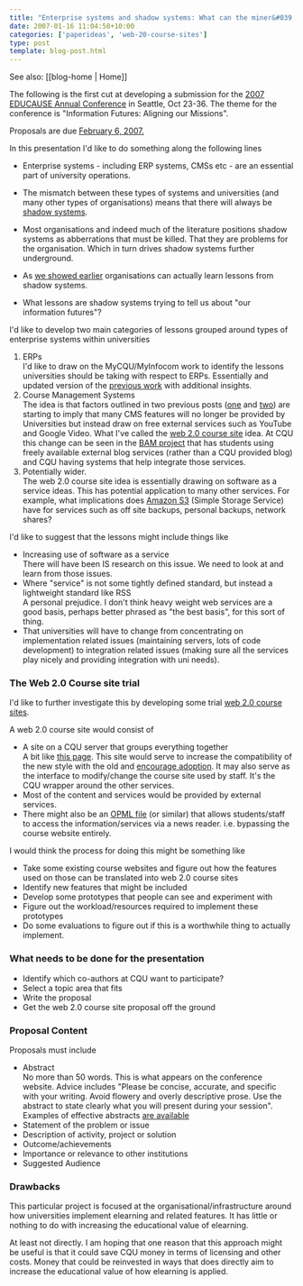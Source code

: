 ```yaml
---
title: "Enterprise systems and shadow systems: What can the miner&#039;s canary tell us?"
date: 2007-01-16 11:04:58+10:00
categories: ['paperideas', 'web-20-course-sites']
type: post
template: blog-post.html
---
```


See also: [[blog-home | Home]]

The following is the first cut at developing a submission for the [2007 EDUCAUSE Annual Conference](http://educause.edu/e07) in Seattle, Oct 23-36. The theme for the conference is "Information Futures: Aligning our Missions".

Proposals are due [February 6, 2007.](http://educause.edu/11215)

In this presentation I'd like to do something along the following lines

- Enterprise systems - including ERP systems, CMSs etc - are an essential part of university operations.
- The mismatch between these types of systems and universities (and many other types of organisations) means that there will always be [shadow systems](http://cq-pan.cqu.edu.au/david-jones/Publications/Papers_and_Books/Shadow_Systems/).
- Most organisations and indeed much of the literature positions shadow systems as abberrations that must be killed. That they are problems for the organisation. Which in turn drives shadow systems further underground.
- As [we showed earlier](http://cq-pan.cqu.edu.au/david-jones/Publications/Papers_and_Books/Shadow_Systems/) organisations can actually learn lessons from shadow systems.  
    
- What lessons are shadow systems trying to tell us about "our information futures"?

I'd like to develop two main categories of lessons grouped around types of enterprise systems within universities

1. ERPs  
    I'd like to draw on the MyCQU/MyInfocom work to identify the lessons universities should be taking with respect to ERPs. Essentially and updated version of the [previous work](http://cq-pan.cqu.edu.au/david-jones/Publications/Papers_and_Books/Shadow_Systems/) with additional insights.
2. Course Management Systems  
    The idea is that factors outlined in two previous posts ([one](http://cq-pan.cqu.edu.au/david-jones/blog/?p=77) and [two](http://cq-pan.cqu.edu.au/david-jones/blog/?p=80)) are starting to imply that many CMS features will no longer be provided by Universities but instead draw on free external services such as YouTube and Google Video. What I've called the [web 2.0 course site](http://cq-pan.cqu.edu.au/david-jones/blog/?cat=9) idea. At CQU this change can be seen in the [BAM project](http://cq-pan.cqu.edu.au/david-jones/Projects/BAM/) that has students using freely available external blog services (rather than a CQU provided blog) and CQU having systems that help integrate those services.
3. Potentially wider.  
    The web 2.0 course site idea is essentially drawing on software as a service ideas. This has potential application to many other services. For example, what implications does [Amazon S3](http://www.amazon.com/gp/browse.html?node=16427261) (Simple Storage Service) have for services such as off site backups, personal backups, network shares?

I'd like to suggest that the lessons might include things like

- Increasing use of software as a service  
    There will have been IS research on this issue. We need to look at and learn from those issues.
- Where "service" is not some tightly defined standard, but instead a lightweight standard like RSS  
    A personal prejudice. I don't think heavy weight web services are a good basis, perhaps better phrased as "the best basis", for this sort of thing.
- That universities will have to change from concentrating on implementation related issues (maintaining servers, lots of code development) to integration related issues (making sure all the services play nicely and providing integration with uni needs).

### The Web 2.0 Course site trial

I'd like to further investigate this by developing some trial [web 2.0 course sites](http://cq-pan.cqu.edu.au/david-jones/blog/?cat=9).

A web 2.0 course site would consist of

- A site on a CQU server that groups everything together  
    A bit like [this page](http://cq-pan.cqu.edu.au/david-jones/Publications/Presentations/missingPs/). This site would serve to increase the compatibility of the new style with the old and [encourage adoption](http://cq-pan.cqu.edu.au/david-jones/Publications/Papers_and_Books/7_Years/). It may also serve as the interface to modify/change the course site used by staff. It's the CQU wrapper around the other services.
- Most of the content and services would be provided by external services.
- There might also be an [OPML file](http://en.wikipedia.org/wiki/OPML) (or similar) that allows students/staff to access the information/services via a news reader. i.e. bypassing the course website entirely.

I would think the process for doing this might be something like

- Take some existing course websites and figure out how the features used on those can be translated into web 2.0 course sites
- Identify new features that might be included
- Develop some prototypes that people can see and experiment with
- Figure out the workload/resources required to implement these prototypes
- Do some evaluations to figure out if this is a worthwhile thing to actually implement.

### What needs to be done for the presentation

- Identify which co-authors at CQU want to participate?
- Select a topic area that fits
- Write the proposal
- Get the web 2.0 course site proposal off the ground

### Proposal Content

Proposals must include

- Abstract  
    No more than 50 words. This is what appears on the conference website. Advice includes "Please be concise, accurate, and specific with your writing. Avoid flowery and overly descriptive prose. Use the abstract to state clearly what you will present during your session". Examples of effective abstracts [are available](http://educause.edu/apps/conference/proposals/samples.asp)
- Statement of the problem or issue
- Description of activity, project or solution
- Outcome/achievements
- Importance or relevance to other institutions
- Suggested Audience

### Drawbacks

This particular project is focused at the organisational/infrastructure around how universities implement elearning and related features. It has little or nothing to do with increasing the educational value of elearning.

At least not directly. I am hoping that one reason that this approach might be useful is that it could save CQU money in terms of licensing and other costs. Money that could be reinvested in ways that does directly aim to increase the educational value of how elearning is applied.